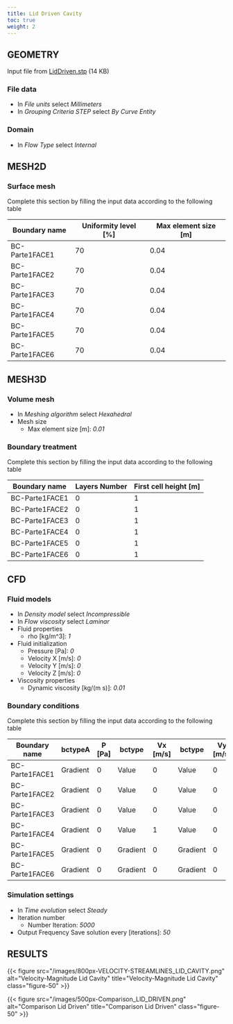 ```yaml
---
title: Lid Driven Cavity
toc: true
weight: 2
---
```


## GEOMETRY

Input file from [LidDriven.stp](/files/LidDriven.stp) (14 KB)

### File data

* In *File units* select *Millimeters*
* In *Grouping Criteria STEP* select *By Curve Entity*

### Domain

* In *Flow Type* select *Internal*

## MESH2D

### Surface mesh

Complete this section by filling the input data according to the following table

|Boundary name|Uniformity level [%]|Max element size [m]|
|-------------|--------------------|--------------------|
|BC-Parte1FACE1|70|0.04|
|BC-Parte1FACE2|70|0.04|
|BC-Parte1FACE3|70|0.04|
|BC-Parte1FACE4|70|0.04|
|BC-Parte1FACE5|70|0.04|
|BC-Parte1FACE6|70|0.04|

## MESH3D

### Volume mesh

* In *Meshing algorithm* select *Hexahedral*
* Mesh size
	* Max element size [m]: *0.01*

### Boundary treatment

Complete this section by filling the input data according to the following table

|Boundary name|Layers Number|First cell height [m]|
|-------------|-------------|---------------------|
|BC-Parte1FACE1|0|1|
|BC-Parte1FACE2|0|1|
|BC-Parte1FACE3|0|1|
|BC-Parte1FACE4|0|1|
|BC-Parte1FACE5|0|1|
|BC-Parte1FACE6|0|1|

## CFD

### Fluid models

* In *Density model* select *Incompressible*
* In *Flow viscosity* select *Laminar*
* Fluid properties
	* rho [kg/m^3]: *1*
* Fluid initialization
	* Pressure [Pa]: *0*
	* Velocity X [m/s]: *0*
	* Velocity Y [m/s]: *0*
	* Velocity Z [m/s]: *0*
* Viscosity properties
	* Dynamic viscosity [kg/(m s)]: *0.01*

### Boundary conditions

Complete this section by filling the input data according to the following table

|Boundary name|bctypeA|P [Pa]|bctype|Vx [m/s]|bctype|Vy [m/s]|bctype|Vz [m/s]|
|-------------|-------|------|------|--------|------|--------|------|--------|
|BC-Parte1FACE1|Gradient|0|Value|0|Value|0|Value|0|
|BC-Parte1FACE2|Gradient|0|Value|0|Value|0|Value|0|
|BC-Parte1FACE3|Gradient|0|Value|0|Value|0|Value|0|
|BC-Parte1FACE4|Gradient|0|Value|1|Value|0|Value|0|
|BC-Parte1FACE5|Gradient|0|Gradient|0|Gradient|0|Gradient|0|
|BC-Parte1FACE6|Gradient|0|Gradient|0|Gradient|0|Gradient|0|

### Simulation settings

* In *Time evolution* select *Steady*
* Iteration number
	* Number Iteration: *5000*
* Output Frequency
	Save solution every [iterations]: *50*

## RESULTS

{{< figure src="/images/800px-VELOCITY-STREAMLINES_LID_CAVITY.png" alt="Velocity-Magnitude Lid Cavity" title="Velocity-Magnitude Lid Cavity" class="figure-50" >}}

{{< figure src="/images/500px-Comparison_LID_DRIVEN.png" alt="Comparison Lid Driven" title="Comparison Lid Driven" class="figure-50" >}}
